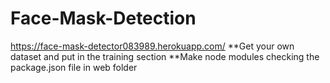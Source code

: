 # Face-Mask-Detection
https://face-mask-detector083989.herokuapp.com/
**Get your own dataset and put in the training section
**Make node modules checking the package.json file in web folder
